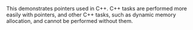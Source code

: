 This demonstrates pointers used in C++.
C++ tasks are performed more easily with pointers, and other C++ tasks, such as dynamic memory allocation, and cannot be performed without them.
